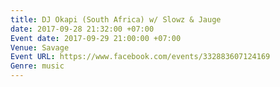 ```yaml
---
title: DJ Okapi (South Africa) w/ Slowz & Jauge
date: 2017-09-28 21:32:00 +07:00
Event date: 2017-09-29 21:00:00 +07:00
Venue: Savage
Event URL: https://www.facebook.com/events/332883607124169
Genre: music
---
```


